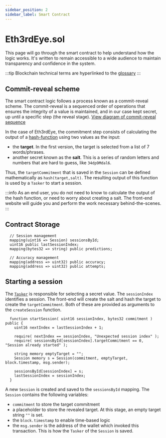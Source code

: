 ```yaml
---
sidebar_position: 2
sidebar_label: Smart Contract
---
```


# Eth3rdEye.sol

This page will go through the smart contract to help understand how the logic works. It's written to remain accessible to a wide audience to maintain transparency and confidence in the system.

:::tip
Blockchain technical terms are hyperlinked to the [glossary](/docs/glossary)
:::

## Commit-reveal scheme
The smart contract logic follows a process known as a commit-reveal scheme. The commit-reveal is a sequenced order of operations that ensures the integrity of a value is maintained, and in our case kept secret, up until a specific step (the reveal stage). [View diagram of commit-reveal sequence](/docs/how-it-works/sequence-diagram)

In the case of Eth3rdEye, the commitment step consists of calculating the output of a [hash-function](/docs/glossary#hash-functions) using two values as the input: 

- the **target**. In the first version, the target is selected from a list of 7 words/phrases.
- another secret known as the **salt**. This is a series of random letters and numbers that are hard to guess, like `34dp9Mdal6`.

Thus, the `targetCommitment` that is saved in the `Session` can be defined mathematically as `hash(target,salt)`. The resulting output of this function is used by a `Tasker` to start a session.

:::info
As an end user, you do not need to know to calculate the output of the hash function, or need to worry about creating a salt. The front-end website will guide you and perform the work necessary behind-the-scenes.
:::


## Contract Storage
```solidity
  // Session management
  mapping(uint16 => Session) sessionsById;
  uint16 public lastSessionIndex;
  mapping(bytes32 => string) public predictions;

  // Accuracy management
  mapping(address => uint32) public accuracy;
  mapping(address => uint32) public attempts;
```

## Starting a session

The [`Tasker`](/docs/how-it-works/system-overview#tasker) is responsible for selecting a secret value. The `sessionIndex` identifies a session. The front-end will create the salt and hash the target to create the `targetCommitment`. Both of these are provided as arguments to the `createSession` function.

```solidity title="contracts/src/Eth3rdEye.sol"
  function startSession( uint16 sessionIndex, bytes32 commitment ) public {
    uint16 nextIndex = lastSessionIndex + 1;

    require( nextIndex == sessionIndex, "Unexpected session index" );
    require( sessionsById[sessionIndex].targetCommitment == 0, "Session already started" );

    string memory emptyTarget = "";
    Session memory s = Session(commitment, emptyTarget, block.timestamp, msg.sender);

    sessionsById[sessionIndex] = s;
    lastSessionIndex = sessionIndex;
  }
```
A new `Session` is created and saved to the `sessionsById` mapping. The `Session` contains the following variables:
- `commitment` to store the target commitment
- a placeholder to store the revealed target. At this stage, an empty target string `""` is set.
- the `block.timestamp` to enable time-based logic
- the `msg.sender` is the address of the wallet which invoked this transaction. This is how the `Tasker` of the `Session` is saved.